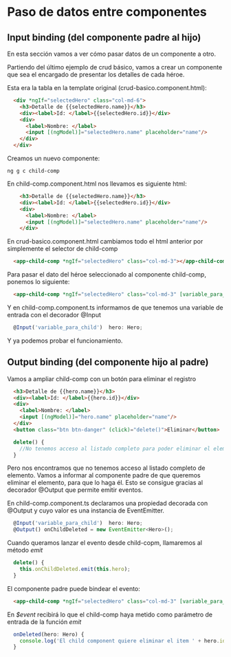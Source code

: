 # Paso de datos entre componentes 

## Input binding (del componente padre al hijo)

En esta sección vamos a ver cómo pasar datos de un componente a otro.

Partiendo del último ejemplo de crud básico, vamos a crear un componente que sea el encargado de presentar los detalles de cada héroe.

Esta era la tabla en la template original (crud-basico.component.html):

```html
  <div *ngIf="selectedHero" class="col-md-6">
    <h3>Detalle de {{selectedHero.name}}</h3>
    <div><label>Id: </label>{{selectedHero.id}}</div>
    <div>
      <label>Nombre: </label>
      <input [(ngModel)]="selectedHero.name" placeholder="name"/>
    </div>
  </div>
```

Creamos un nuevo componente:

````
ng g c child-comp
````

En child-comp.component.html nos llevamos es siguiente html:

```html
    <h3>Detalle de {{selectedHero.name}}</h3>
    <div><label>Id: </label>{{selectedHero.id}}</div>
    <div>
      <label>Nombre: </label>
      <input [(ngModel)]="selectedHero.name" placeholder="name"/>
    </div>
```

En crud-basico.component.html cambiamos todo el html anterior por simplemente el selector de child-comp

```html
  <app-child-comp *ngIf="selectedHero" class="col-md-3"></app-child-comp>
```

Para pasar el dato del héroe seleccionado al componente child-comp, ponemos lo siguiente:

```html
  <app-child-comp *ngIf="selectedHero" class="col-md-3" [variable_para_child]="selectedHero" (onChildDeleted)="onDeleted($event)"></app-child-comp>
```

Y en child-comp.component.ts informamos de que tenemos una variable de entrada con el decorador @Input

```typescript
  @Input('variable_para_child')  hero: Hero;
```

Y ya podemos probar el funcionamiento.

## Output binding (del componente hijo al padre)

Vamos a ampliar child-comp con un botón para eliminar el registro

```html
  <h3>Detalle de {{hero.name}}</h3>
  <div><label>Id: </label>{{hero.id}}</div>
  <div>
    <label>Nombre: </label>
    <input [(ngModel)]="hero.name" placeholder="name"/>
  </div>
  <button class="btn btn-danger" (click)="delete()">Eliminar</button>
```

```typescript
  delete() {
    //No tenemos acceso al listado completo para poder eliminar el elemento
  }
```

Pero nos encontramos que no tenemos acceso al listado completo de elemento. Vamos a informar al componente padre de que queremos eliminar el elemento, para que lo haga él. Esto se consigue gracias al decorador @Output que permite emitir eventos.

En child-comp.component.ts declaramos una propiedad decorada con @Output y cuyo valor es una instancia de EventEmitter.

```typescript
  @Input('variable_para_child')  hero: Hero;
  @Output() onChildDeleted = new EventEmitter<Hero>();
```

Cuando queramos lanzar el evento desde child-copm, llamaremos al método *emit*

```typescript
  delete() {
    this.onChildDeleted.emit(this.hero);
  }
```

El componente padre puede bindear el evento:

```html
  <app-child-comp *ngIf="selectedHero" class="col-md-3" [variable_para_child]="selectedHero" (onChildDeleted)="onDeleted($event)"></app-child-comp>
```

En *$event* recibirá lo que el child-comp haya metido como parámetro de entrada de la función *emit*

```typescript
  onDeleted(hero: Hero) {
    console.log('El child component quiere eliminar el item ' + hero.id);
  }
```

